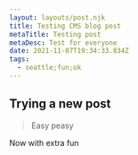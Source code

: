 ```yaml
---
layout: layouts/post.njk
title: Testing CMS blog post
metaTitle: Testing post
metaDesc: Test for everyone
date: 2021-11-07T19:34:33.834Z
tags:
  - seattle;fun;ok
---
```

## Trying a new post



> Easy peasy

Now with extra fun

![]()
